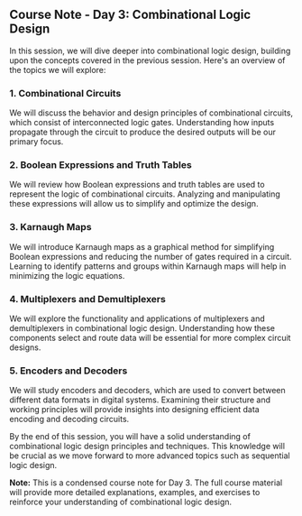 ## Course Note - Day 3: Combinational Logic Design

In this session, we will dive deeper into combinational logic design, building upon the concepts covered in the previous session. Here's an overview of the topics we will explore:

### 1. Combinational Circuits

We will discuss the behavior and design principles of combinational circuits, which consist of interconnected logic gates. Understanding how inputs propagate through the circuit to produce the desired outputs will be our primary focus.

### 2. Boolean Expressions and Truth Tables

We will review how Boolean expressions and truth tables are used to represent the logic of combinational circuits. Analyzing and manipulating these expressions will allow us to simplify and optimize the design.

### 3. Karnaugh Maps

We will introduce Karnaugh maps as a graphical method for simplifying Boolean expressions and reducing the number of gates required in a circuit. Learning to identify patterns and groups within Karnaugh maps will help in minimizing the logic equations.

### 4. Multiplexers and Demultiplexers

We will explore the functionality and applications of multiplexers and demultiplexers in combinational logic design. Understanding how these components select and route data will be essential for more complex circuit designs.

### 5. Encoders and Decoders

We will study encoders and decoders, which are used to convert between different data formats in digital systems. Examining their structure and working principles will provide insights into designing efficient data encoding and decoding circuits.

By the end of this session, you will have a solid understanding of combinational logic design principles and techniques. This knowledge will be crucial as we move forward to more advanced topics such as sequential logic design.

**Note:** This is a condensed course note for Day 3. The full course material will provide more detailed explanations, examples, and exercises to reinforce your understanding of combinational logic design.

